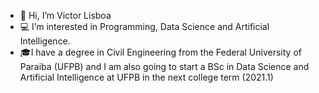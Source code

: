 - 👋 Hi, I’m Victor Lisboa
- :computer: I’m interested in Programming, Data Science and Artificial Intelligence.
- :mortar_board:I have a degree in Civil Engineering from the Federal University of Paraiba (UFPB) and I am also going to start a BSc in Data Science and Artificial Intelligence at UFPB in the next college term (2021.1)


<!---
jvclisboa/jvclisboa is a ✨ special ✨ repository because its `README.md` (this file) appears on your GitHub profile.
You can click the Preview link to take a look at your changes.
--->
